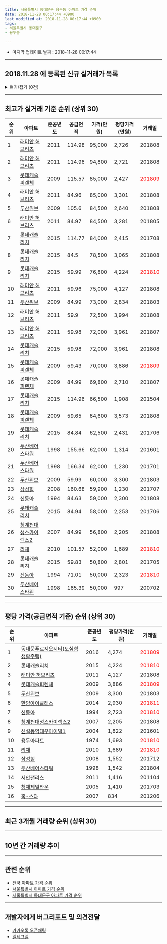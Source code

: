 ```yaml
---
title: 서울특별시 동대문구 용두동 아파트 가격 순위
date: 2018-11-28 00:17:44 +0900
last_modified_at: 2018-11-28 00:17:44 +0900
tags:
- 서울특별시 동대문구
- 용두동

---
```


* 마지막 업데이트 날짜 : 2018-11-28 00:17:44

---

## 2018.11.28 에 등록된 신규 실거래가 목록

<details>
<summary>펴기/접기 (0건)</summary>
<div markdown="1">

|아파트|준공년도|공급면적|가격(만원)|평당가격(만원)|거래일|
|---|---|---|---|---|---|
|없음||||||


</div>
</details>

---

## 최고가 실거래 기준 순위 (상위 30)


|순위|아파트|준공년도|공급면적|가격(만원)|평당가격(만원)|거래일|
|---|---|---|---|---|---|---|
|1|[래미안 허브리츠](https://search.naver.com/search.naver?query=%EC%84%9C%EC%9A%B8%ED%8A%B9%EB%B3%84%EC%8B%9C+%EB%8F%99%EB%8C%80%EB%AC%B8%EA%B5%AC+%EC%9A%A9%EB%91%90%EB%8F%99+%EB%9E%98%EB%AF%B8%EC%95%88+%ED%97%88%EB%B8%8C%EB%A6%AC%EC%B8%A0)|2011|114.98|95,000|2,726|201808|
|2|[래미안 허브리츠](https://search.naver.com/search.naver?query=%EC%84%9C%EC%9A%B8%ED%8A%B9%EB%B3%84%EC%8B%9C+%EB%8F%99%EB%8C%80%EB%AC%B8%EA%B5%AC+%EC%9A%A9%EB%91%90%EB%8F%99+%EB%9E%98%EB%AF%B8%EC%95%88+%ED%97%88%EB%B8%8C%EB%A6%AC%EC%B8%A0)|2011|114.96|94,800|2,721|201808|
|3|[롯데캐슬피렌체](https://search.naver.com/search.naver?query=%EC%84%9C%EC%9A%B8%ED%8A%B9%EB%B3%84%EC%8B%9C+%EB%8F%99%EB%8C%80%EB%AC%B8%EA%B5%AC+%EC%9A%A9%EB%91%90%EB%8F%99+%EB%A1%AF%EB%8D%B0%EC%BA%90%EC%8A%AC%ED%94%BC%EB%A0%8C%EC%B2%B4)|2009|115.57|85,000|2,427|<span style="color:red">201809</span>|
|4|[래미안 허브리츠](https://search.naver.com/search.naver?query=%EC%84%9C%EC%9A%B8%ED%8A%B9%EB%B3%84%EC%8B%9C+%EB%8F%99%EB%8C%80%EB%AC%B8%EA%B5%AC+%EC%9A%A9%EB%91%90%EB%8F%99+%EB%9E%98%EB%AF%B8%EC%95%88+%ED%97%88%EB%B8%8C%EB%A6%AC%EC%B8%A0)|2011|84.96|85,000|3,301|201808|
|5|[두산위브](https://search.naver.com/search.naver?query=%EC%84%9C%EC%9A%B8%ED%8A%B9%EB%B3%84%EC%8B%9C+%EB%8F%99%EB%8C%80%EB%AC%B8%EA%B5%AC+%EC%9A%A9%EB%91%90%EB%8F%99+%EB%91%90%EC%82%B0%EC%9C%84%EB%B8%8C)|2009|105.6|84,500|2,640|201808|
|6|[래미안 허브리츠](https://search.naver.com/search.naver?query=%EC%84%9C%EC%9A%B8%ED%8A%B9%EB%B3%84%EC%8B%9C+%EB%8F%99%EB%8C%80%EB%AC%B8%EA%B5%AC+%EC%9A%A9%EB%91%90%EB%8F%99+%EB%9E%98%EB%AF%B8%EC%95%88+%ED%97%88%EB%B8%8C%EB%A6%AC%EC%B8%A0)|2011|84.97|84,500|3,281|201805|
|7|[롯데캐슬리치](https://search.naver.com/search.naver?query=%EC%84%9C%EC%9A%B8%ED%8A%B9%EB%B3%84%EC%8B%9C+%EB%8F%99%EB%8C%80%EB%AC%B8%EA%B5%AC+%EC%9A%A9%EB%91%90%EB%8F%99+%EB%A1%AF%EB%8D%B0%EC%BA%90%EC%8A%AC%EB%A6%AC%EC%B9%98)|2015|114.77|84,000|2,415|201708|
|8|[롯데캐슬리치](https://search.naver.com/search.naver?query=%EC%84%9C%EC%9A%B8%ED%8A%B9%EB%B3%84%EC%8B%9C+%EB%8F%99%EB%8C%80%EB%AC%B8%EA%B5%AC+%EC%9A%A9%EB%91%90%EB%8F%99+%EB%A1%AF%EB%8D%B0%EC%BA%90%EC%8A%AC%EB%A6%AC%EC%B9%98)|2015|84.5|78,500|3,065|201808|
|9|[롯데캐슬리치](https://search.naver.com/search.naver?query=%EC%84%9C%EC%9A%B8%ED%8A%B9%EB%B3%84%EC%8B%9C+%EB%8F%99%EB%8C%80%EB%AC%B8%EA%B5%AC+%EC%9A%A9%EB%91%90%EB%8F%99+%EB%A1%AF%EB%8D%B0%EC%BA%90%EC%8A%AC%EB%A6%AC%EC%B9%98)|2015|59.99|76,800|4,224|<span style="color:red">201810</span>|
|10|[래미안 허브리츠](https://search.naver.com/search.naver?query=%EC%84%9C%EC%9A%B8%ED%8A%B9%EB%B3%84%EC%8B%9C+%EB%8F%99%EB%8C%80%EB%AC%B8%EA%B5%AC+%EC%9A%A9%EB%91%90%EB%8F%99+%EB%9E%98%EB%AF%B8%EC%95%88+%ED%97%88%EB%B8%8C%EB%A6%AC%EC%B8%A0)|2011|59.96|75,000|4,127|201808|
|11|[두산위브](https://search.naver.com/search.naver?query=%EC%84%9C%EC%9A%B8%ED%8A%B9%EB%B3%84%EC%8B%9C+%EB%8F%99%EB%8C%80%EB%AC%B8%EA%B5%AC+%EC%9A%A9%EB%91%90%EB%8F%99+%EB%91%90%EC%82%B0%EC%9C%84%EB%B8%8C)|2009|84.99|73,000|2,834|201803|
|12|[래미안 허브리츠](https://search.naver.com/search.naver?query=%EC%84%9C%EC%9A%B8%ED%8A%B9%EB%B3%84%EC%8B%9C+%EB%8F%99%EB%8C%80%EB%AC%B8%EA%B5%AC+%EC%9A%A9%EB%91%90%EB%8F%99+%EB%9E%98%EB%AF%B8%EC%95%88+%ED%97%88%EB%B8%8C%EB%A6%AC%EC%B8%A0)|2011|59.9|72,500|3,994|201808|
|13|[래미안 허브리츠](https://search.naver.com/search.naver?query=%EC%84%9C%EC%9A%B8%ED%8A%B9%EB%B3%84%EC%8B%9C+%EB%8F%99%EB%8C%80%EB%AC%B8%EA%B5%AC+%EC%9A%A9%EB%91%90%EB%8F%99+%EB%9E%98%EB%AF%B8%EC%95%88+%ED%97%88%EB%B8%8C%EB%A6%AC%EC%B8%A0)|2011|59.98|72,000|3,961|201807|
|14|[롯데캐슬리치](https://search.naver.com/search.naver?query=%EC%84%9C%EC%9A%B8%ED%8A%B9%EB%B3%84%EC%8B%9C+%EB%8F%99%EB%8C%80%EB%AC%B8%EA%B5%AC+%EC%9A%A9%EB%91%90%EB%8F%99+%EB%A1%AF%EB%8D%B0%EC%BA%90%EC%8A%AC%EB%A6%AC%EC%B9%98)|2015|59.98|72,000|3,961|201808|
|15|[롯데캐슬피렌체](https://search.naver.com/search.naver?query=%EC%84%9C%EC%9A%B8%ED%8A%B9%EB%B3%84%EC%8B%9C+%EB%8F%99%EB%8C%80%EB%AC%B8%EA%B5%AC+%EC%9A%A9%EB%91%90%EB%8F%99+%EB%A1%AF%EB%8D%B0%EC%BA%90%EC%8A%AC%ED%94%BC%EB%A0%8C%EC%B2%B4)|2009|59.43|70,000|3,886|<span style="color:red">201809</span>|
|16|[롯데캐슬피렌체](https://search.naver.com/search.naver?query=%EC%84%9C%EC%9A%B8%ED%8A%B9%EB%B3%84%EC%8B%9C+%EB%8F%99%EB%8C%80%EB%AC%B8%EA%B5%AC+%EC%9A%A9%EB%91%90%EB%8F%99+%EB%A1%AF%EB%8D%B0%EC%BA%90%EC%8A%AC%ED%94%BC%EB%A0%8C%EC%B2%B4)|2009|84.99|69,800|2,710|201807|
|17|[롯데캐슬리치](https://search.naver.com/search.naver?query=%EC%84%9C%EC%9A%B8%ED%8A%B9%EB%B3%84%EC%8B%9C+%EB%8F%99%EB%8C%80%EB%AC%B8%EA%B5%AC+%EC%9A%A9%EB%91%90%EB%8F%99+%EB%A1%AF%EB%8D%B0%EC%BA%90%EC%8A%AC%EB%A6%AC%EC%B9%98)|2015|114.96|66,500|1,908|201504|
|18|[롯데캐슬피렌체](https://search.naver.com/search.naver?query=%EC%84%9C%EC%9A%B8%ED%8A%B9%EB%B3%84%EC%8B%9C+%EB%8F%99%EB%8C%80%EB%AC%B8%EA%B5%AC+%EC%9A%A9%EB%91%90%EB%8F%99+%EB%A1%AF%EB%8D%B0%EC%BA%90%EC%8A%AC%ED%94%BC%EB%A0%8C%EC%B2%B4)|2009|59.65|64,600|3,573|201808|
|19|[롯데캐슬리치](https://search.naver.com/search.naver?query=%EC%84%9C%EC%9A%B8%ED%8A%B9%EB%B3%84%EC%8B%9C+%EB%8F%99%EB%8C%80%EB%AC%B8%EA%B5%AC+%EC%9A%A9%EB%91%90%EB%8F%99+%EB%A1%AF%EB%8D%B0%EC%BA%90%EC%8A%AC%EB%A6%AC%EC%B9%98)|2015|84.84|62,500|2,431|201706|
|20|[두산베어스타워](https://search.naver.com/search.naver?query=%EC%84%9C%EC%9A%B8%ED%8A%B9%EB%B3%84%EC%8B%9C+%EB%8F%99%EB%8C%80%EB%AC%B8%EA%B5%AC+%EC%9A%A9%EB%91%90%EB%8F%99+%EB%91%90%EC%82%B0%EB%B2%A0%EC%96%B4%EC%8A%A4%ED%83%80%EC%9B%8C)|1998|155.66|62,000|1,314|201601|
|21|[두산베어스타워](https://search.naver.com/search.naver?query=%EC%84%9C%EC%9A%B8%ED%8A%B9%EB%B3%84%EC%8B%9C+%EB%8F%99%EB%8C%80%EB%AC%B8%EA%B5%AC+%EC%9A%A9%EB%91%90%EB%8F%99+%EB%91%90%EC%82%B0%EB%B2%A0%EC%96%B4%EC%8A%A4%ED%83%80%EC%9B%8C)|1998|166.34|62,000|1,230|201701|
|22|[두산위브](https://search.naver.com/search.naver?query=%EC%84%9C%EC%9A%B8%ED%8A%B9%EB%B3%84%EC%8B%9C+%EB%8F%99%EB%8C%80%EB%AC%B8%EA%B5%AC+%EC%9A%A9%EB%91%90%EB%8F%99+%EB%91%90%EC%82%B0%EC%9C%84%EB%B8%8C)|2009|59.99|60,000|3,300|201803|
|23|[삼성힐](https://search.naver.com/search.naver?query=%EC%84%9C%EC%9A%B8%ED%8A%B9%EB%B3%84%EC%8B%9C+%EB%8F%99%EB%8C%80%EB%AC%B8%EA%B5%AC+%EC%9A%A9%EB%91%90%EB%8F%99+%EC%82%BC%EC%84%B1%ED%9E%90)|2008|160.68|59,900|1,230|201707|
|24|[신동아](https://search.naver.com/search.naver?query=%EC%84%9C%EC%9A%B8%ED%8A%B9%EB%B3%84%EC%8B%9C+%EB%8F%99%EB%8C%80%EB%AC%B8%EA%B5%AC+%EC%9A%A9%EB%91%90%EB%8F%99+%EC%8B%A0%EB%8F%99%EC%95%84)|1994|84.63|59,000|2,300|201808|
|25|[롯데캐슬리치](https://search.naver.com/search.naver?query=%EC%84%9C%EC%9A%B8%ED%8A%B9%EB%B3%84%EC%8B%9C+%EB%8F%99%EB%8C%80%EB%AC%B8%EA%B5%AC+%EC%9A%A9%EB%91%90%EB%8F%99+%EB%A1%AF%EB%8D%B0%EC%BA%90%EC%8A%AC%EB%A6%AC%EC%B9%98)|2015|84.94|58,000|2,253|201706|
|26|[청계천대성스카이렉스2](https://search.naver.com/search.naver?query=%EC%84%9C%EC%9A%B8%ED%8A%B9%EB%B3%84%EC%8B%9C+%EB%8F%99%EB%8C%80%EB%AC%B8%EA%B5%AC+%EC%9A%A9%EB%91%90%EB%8F%99+%EC%B2%AD%EA%B3%84%EC%B2%9C%EB%8C%80%EC%84%B1%EC%8A%A4%EC%B9%B4%EC%9D%B4%EB%A0%89%EC%8A%A42)|2007|84.99|56,800|2,205|201808|
|27|[리채](https://search.naver.com/search.naver?query=%EC%84%9C%EC%9A%B8%ED%8A%B9%EB%B3%84%EC%8B%9C+%EB%8F%99%EB%8C%80%EB%AC%B8%EA%B5%AC+%EC%9A%A9%EB%91%90%EB%8F%99+%EB%A6%AC%EC%B1%84)|2010|101.57|52,000|1,689|<span style="color:red">201810</span>|
|28|[롯데캐슬리치](https://search.naver.com/search.naver?query=%EC%84%9C%EC%9A%B8%ED%8A%B9%EB%B3%84%EC%8B%9C+%EB%8F%99%EB%8C%80%EB%AC%B8%EA%B5%AC+%EC%9A%A9%EB%91%90%EB%8F%99+%EB%A1%AF%EB%8D%B0%EC%BA%90%EC%8A%AC%EB%A6%AC%EC%B9%98)|2015|59.83|50,800|2,801|201705|
|29|[신동아](https://search.naver.com/search.naver?query=%EC%84%9C%EC%9A%B8%ED%8A%B9%EB%B3%84%EC%8B%9C+%EB%8F%99%EB%8C%80%EB%AC%B8%EA%B5%AC+%EC%9A%A9%EB%91%90%EB%8F%99+%EC%8B%A0%EB%8F%99%EC%95%84)|1994|71.01|50,000|2,323|<span style="color:red">201810</span>|
|30|[두산베어스타워](https://search.naver.com/search.naver?query=%EC%84%9C%EC%9A%B8%ED%8A%B9%EB%B3%84%EC%8B%9C+%EB%8F%99%EB%8C%80%EB%AC%B8%EA%B5%AC+%EC%9A%A9%EB%91%90%EB%8F%99+%EB%91%90%EC%82%B0%EB%B2%A0%EC%96%B4%EC%8A%A4%ED%83%80%EC%9B%8C)|1998|165.39|50,000|997|200702|


---

## 평당 가격(공급면적 기준) 순위 (상위 30)


|순위|아파트|준공년도|평당가격(만원)|거래일|
|---|---|---|---|---|
|1|[동대문푸르지오시티(도심형생활주택)](https://search.naver.com/search.naver?query=%EC%84%9C%EC%9A%B8%ED%8A%B9%EB%B3%84%EC%8B%9C+%EB%8F%99%EB%8C%80%EB%AC%B8%EA%B5%AC+%EC%9A%A9%EB%91%90%EB%8F%99+%EB%8F%99%EB%8C%80%EB%AC%B8%ED%91%B8%EB%A5%B4%EC%A7%80%EC%98%A4%EC%8B%9C%ED%8B%B0%28%EB%8F%84%EC%8B%AC%ED%98%95%EC%83%9D%ED%99%9C%EC%A3%BC%ED%83%9D%29)|2016|4,274|<span style="color:red">201809</span>|
|2|[롯데캐슬리치](https://search.naver.com/search.naver?query=%EC%84%9C%EC%9A%B8%ED%8A%B9%EB%B3%84%EC%8B%9C+%EB%8F%99%EB%8C%80%EB%AC%B8%EA%B5%AC+%EC%9A%A9%EB%91%90%EB%8F%99+%EB%A1%AF%EB%8D%B0%EC%BA%90%EC%8A%AC%EB%A6%AC%EC%B9%98)|2015|4,224|<span style="color:red">201810</span>|
|3|[래미안 허브리츠](https://search.naver.com/search.naver?query=%EC%84%9C%EC%9A%B8%ED%8A%B9%EB%B3%84%EC%8B%9C+%EB%8F%99%EB%8C%80%EB%AC%B8%EA%B5%AC+%EC%9A%A9%EB%91%90%EB%8F%99+%EB%9E%98%EB%AF%B8%EC%95%88+%ED%97%88%EB%B8%8C%EB%A6%AC%EC%B8%A0)|2011|4,127|201808|
|4|[롯데캐슬피렌체](https://search.naver.com/search.naver?query=%EC%84%9C%EC%9A%B8%ED%8A%B9%EB%B3%84%EC%8B%9C+%EB%8F%99%EB%8C%80%EB%AC%B8%EA%B5%AC+%EC%9A%A9%EB%91%90%EB%8F%99+%EB%A1%AF%EB%8D%B0%EC%BA%90%EC%8A%AC%ED%94%BC%EB%A0%8C%EC%B2%B4)|2009|3,886|<span style="color:red">201809</span>|
|5|[두산위브](https://search.naver.com/search.naver?query=%EC%84%9C%EC%9A%B8%ED%8A%B9%EB%B3%84%EC%8B%9C+%EB%8F%99%EB%8C%80%EB%AC%B8%EA%B5%AC+%EC%9A%A9%EB%91%90%EB%8F%99+%EB%91%90%EC%82%B0%EC%9C%84%EB%B8%8C)|2009|3,300|201803|
|6|[한양아이클래스](https://search.naver.com/search.naver?query=%EC%84%9C%EC%9A%B8%ED%8A%B9%EB%B3%84%EC%8B%9C+%EB%8F%99%EB%8C%80%EB%AC%B8%EA%B5%AC+%EC%9A%A9%EB%91%90%EB%8F%99+%ED%95%9C%EC%96%91%EC%95%84%EC%9D%B4%ED%81%B4%EB%9E%98%EC%8A%A4)|2014|2,930|<span style="color:red">201811</span>|
|7|[신동아](https://search.naver.com/search.naver?query=%EC%84%9C%EC%9A%B8%ED%8A%B9%EB%B3%84%EC%8B%9C+%EB%8F%99%EB%8C%80%EB%AC%B8%EA%B5%AC+%EC%9A%A9%EB%91%90%EB%8F%99+%EC%8B%A0%EB%8F%99%EC%95%84)|1994|2,723|<span style="color:red">201810</span>|
|8|[청계천대성스카이렉스2](https://search.naver.com/search.naver?query=%EC%84%9C%EC%9A%B8%ED%8A%B9%EB%B3%84%EC%8B%9C+%EB%8F%99%EB%8C%80%EB%AC%B8%EA%B5%AC+%EC%9A%A9%EB%91%90%EB%8F%99+%EC%B2%AD%EA%B3%84%EC%B2%9C%EB%8C%80%EC%84%B1%EC%8A%A4%EC%B9%B4%EC%9D%B4%EB%A0%89%EC%8A%A42)|2007|2,205|201808|
|9|[신설동역대우아이빌1](https://search.naver.com/search.naver?query=%EC%84%9C%EC%9A%B8%ED%8A%B9%EB%B3%84%EC%8B%9C+%EB%8F%99%EB%8C%80%EB%AC%B8%EA%B5%AC+%EC%9A%A9%EB%91%90%EB%8F%99+%EC%8B%A0%EC%84%A4%EB%8F%99%EC%97%AD%EB%8C%80%EC%9A%B0%EC%95%84%EC%9D%B4%EB%B9%8C1)|2004|1,822|201601|
|10|[용두아파트](https://search.naver.com/search.naver?query=%EC%84%9C%EC%9A%B8%ED%8A%B9%EB%B3%84%EC%8B%9C+%EB%8F%99%EB%8C%80%EB%AC%B8%EA%B5%AC+%EC%9A%A9%EB%91%90%EB%8F%99+%EC%9A%A9%EB%91%90%EC%95%84%ED%8C%8C%ED%8A%B8)|1974|1,693|<span style="color:red">201810</span>|
|11|[리채](https://search.naver.com/search.naver?query=%EC%84%9C%EC%9A%B8%ED%8A%B9%EB%B3%84%EC%8B%9C+%EB%8F%99%EB%8C%80%EB%AC%B8%EA%B5%AC+%EC%9A%A9%EB%91%90%EB%8F%99+%EB%A6%AC%EC%B1%84)|2010|1,689|<span style="color:red">201810</span>|
|12|[삼성힐](https://search.naver.com/search.naver?query=%EC%84%9C%EC%9A%B8%ED%8A%B9%EB%B3%84%EC%8B%9C+%EB%8F%99%EB%8C%80%EB%AC%B8%EA%B5%AC+%EC%9A%A9%EB%91%90%EB%8F%99+%EC%82%BC%EC%84%B1%ED%9E%90)|2008|1,552|201712|
|13|[두산베어스타워](https://search.naver.com/search.naver?query=%EC%84%9C%EC%9A%B8%ED%8A%B9%EB%B3%84%EC%8B%9C+%EB%8F%99%EB%8C%80%EB%AC%B8%EA%B5%AC+%EC%9A%A9%EB%91%90%EB%8F%99+%EB%91%90%EC%82%B0%EB%B2%A0%EC%96%B4%EC%8A%A4%ED%83%80%EC%9B%8C)|1998|1,542|201804|
|14|[서안팰리스](https://search.naver.com/search.naver?query=%EC%84%9C%EC%9A%B8%ED%8A%B9%EB%B3%84%EC%8B%9C+%EB%8F%99%EB%8C%80%EB%AC%B8%EA%B5%AC+%EC%9A%A9%EB%91%90%EB%8F%99+%EC%84%9C%EC%95%88%ED%8C%B0%EB%A6%AC%EC%8A%A4)|2011|1,416|201104|
|15|[청재제일타운](https://search.naver.com/search.naver?query=%EC%84%9C%EC%9A%B8%ED%8A%B9%EB%B3%84%EC%8B%9C+%EB%8F%99%EB%8C%80%EB%AC%B8%EA%B5%AC+%EC%9A%A9%EB%91%90%EB%8F%99+%EC%B2%AD%EC%9E%AC%EC%A0%9C%EC%9D%BC%ED%83%80%EC%9A%B4)|2005|1,410|201703|
|16|[홈-스타](https://search.naver.com/search.naver?query=%EC%84%9C%EC%9A%B8%ED%8A%B9%EB%B3%84%EC%8B%9C+%EB%8F%99%EB%8C%80%EB%AC%B8%EA%B5%AC+%EC%9A%A9%EB%91%90%EB%8F%99+%ED%99%88-%EC%8A%A4%ED%83%80)|2007|834|201206|


---

## 최근 3개월 거래량 순위 (상위 30)


<div style="width:100%;">
    <canvas id="deal_count_ranking" height="250"></canvas>
</div>


<script>
new Chart(document.getElementById("deal_count_ranking"), {
    type: 'horizontalBar',
    data: {
        labels: ['동대문푸르지오시티(도심형생활주택)', '신동아', '롯데캐슬피렌체', '한양아이클래스', '리채', '용두아파트', '롯데캐슬리치'],
        datasets: [{
            label: '실거래 수',
            data: [6, 3, 3, 3, 1, 1, 1],
            borderColor: "rgba(255, 0, 128, 1)",
            backgroundColor: "rgba(255, 0, 128, 0.5)",
            fill: false,
        }]
    },
    options: {
        responsive: true,
        title: {
            display: true,
            text: '최근 3개월 거래량 순위'
        },
        tooltips: {
            mode: 'index',
            intersect: false,
            callbacks: {
                title: function(tooltipItems, data) {
                    return "실거래 수:";
                },
                label: function(tooltipItem, data) {
                    return data.labels[tooltipItem.index] + ": " + tooltipItem.xLabel;
                }
            }
        },
        hover: {
            mode: 'nearest',
            intersect: true
        },
        scales: {
            xAxes: [{
                display: true,
                scaleLabel: {
                    display: true,
                    labelString: '실거래 수'
                },
                ticks: {
                    suggestedMin: 0,
                }
            }],
            yAxes: [{
                display: true,
                ticks: {
                    autoSkip: false,
                    callback: function(value, index, values) {
                        if (value.length > 15)
                            return value.substr(0, 13) + "...";
                        else
                            return value;
                    }
                },
                scaleLabel: {
                    display: false,
                }
            }]
        }
    }
});

</script>


---

## 10년 간 거래량 추이


<div style="width:100%;">
    <canvas id="deal_progress" height="250"></canvas>
</div>

<script>
new Chart(document.getElementById("deal_progress"), {
    type: 'line',
    data: {
        labels: ['200811','200812','200901','200902','200903','200904','200905','200906','200907','200908','200909','200910','200911','200912','201001','201002','201003','201004','201005','201006','201007','201008','201009','201010','201011','201012','201101','201102','201103','201104','201105','201106','201107','201108','201109','201110','201111','201112','201201','201202','201203','201204','201205','201206','201207','201208','201209','201210','201211','201212','201301','201302','201303','201304','201305','201306','201307','201308','201309','201310','201311','201312','201401','201402','201403','201404','201405','201406','201407','201408','201409','201410','201411','201412','201501','201502','201503','201504','201505','201506','201507','201508','201509','201510','201511','201512','201601','201602','201603','201604','201605','201606','201607','201608','201609','201610','201611','201612','201701','201702','201703','201704','201705','201706','201707','201708','201709','201710','201711','201712','201801','201802','201803','201804','201805','201806','201807','201808','201809','201810','201811'],
        datasets: [{
            label: '실거래 수',
            pointRadius: 1,
            data: [2, 0, 0, 0, 6, 12, 6, 1, 7, 7, 11, 7, 6, 7, 6, 5, 9, 10, 2, 3, 2, 8, 7, 8, 8, 10, 16, 11, 8, 14, 12, 8, 6, 5, 11, 12, 8, 10, 7, 6, 6, 11, 7, 16, 1, 1, 13, 11, 6, 4, 7, 13, 9, 17, 8, 18, 11, 12, 14, 20, 8, 7, 19, 20, 21, 15, 13, 14, 14, 24, 14, 17, 14, 11, 21, 17, 33, 22, 25, 23, 39, 17, 19, 28, 15, 12, 14, 9, 27, 31, 23, 19, 18, 19, 25, 34, 15, 8, 6, 18, 17, 25, 36, 34, 45, 13, 16, 17, 25, 18, 28, 21, 24, 10, 9, 10, 13, 30, 5, 10, 3],
            borderColor: "rgba(255, 201, 14, 1)",
            backgroundColor: "rgba(255, 201, 14, 0.5)",
            fill: true,
        }]
    },
    options: {
        responsive: true,
        title: {
            display: true,
            text: '10년간 거래량 추이'
        },
        tooltips: {
            mode: 'index',
            intersect: false,
        },
        hover: {
            mode: 'nearest',
            intersect: true
        },
        scales: {
            xAxes: [{
                display: true,
                scaleLabel: {
                    display: true,
                    labelString: '년/월'
                }
            }],
            yAxes: [{
                display: true,
                ticks: {
                    suggestedMin: 0,
                },
                scaleLabel: {
                    display: true,
                    labelString: '실거래 수'
                }
            }]
        }
    }
});

</script>


---

## 관련 순위

- [전국 아파트 가격 순위](https://inasie.github.io/apt-ranking/전국)
- [서울특별시 아파트 가격 순위](https://inasie.github.io/apt-ranking/서울특별시)
- [서울특별시 동대문구 아파트 가격 순위](https://inasie.github.io/apt-ranking/서울특별시-동대문구)


---

## 개발자에게 버그리포트 및 의견전달

- [카카오톡 오픈채팅](https://open.kakao.com/o/gLJUAP4)
- [텔레그램](https://t.me/inasie)

